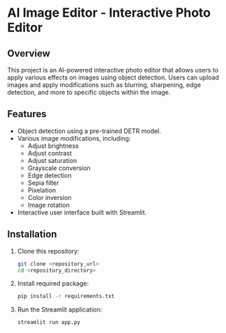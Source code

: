 # AI Image Editor - Interactive Photo Editor

## Overview
This project is an AI-powered interactive photo editor that allows users to apply various effects on images using object detection. Users can upload images and apply modifications such as blurring, sharpening, edge detection, and more to specific objects within the image.

## Features
- Object detection using a pre-trained DETR model.
- Various image modifications, including:
  - Adjust brightness
  - Adjust contrast
  - Adjust saturation
  - Grayscale conversion
  - Edge detection
  - Sepia filter
  - Pixelation
  - Color inversion
  - Image rotation
- Interactive user interface built with Streamlit.

## Installation

1. Clone this repository:
   ```bash
   git clone <repository_url>
   cd <repository_directory>
2. Install required package:
    ```bash
    pip install -r requirements.txt
3. Run the Streamlit application:
    ```bash
    streamlit run app.py